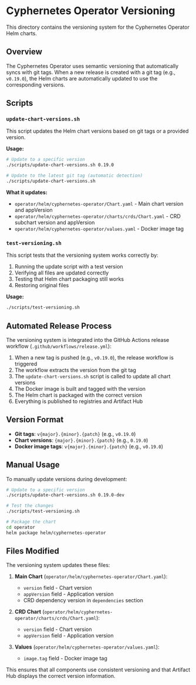 # Cyphernetes Operator Versioning

This directory contains the versioning system for the Cyphernetes Operator Helm charts.

## Overview

The Cyphernetes Operator uses semantic versioning that automatically syncs with git tags. When a new release is created with a git tag (e.g., `v0.19.0`), the Helm charts are automatically updated to use the corresponding versions.

## Scripts

### `update-chart-versions.sh`

This script updates the Helm chart versions based on git tags or a provided version.

**Usage:**
```bash
# Update to a specific version
./scripts/update-chart-versions.sh 0.19.0

# Update to the latest git tag (automatic detection)
./scripts/update-chart-versions.sh
```

**What it updates:**
- `operator/helm/cyphernetes-operator/Chart.yaml` - Main chart version and appVersion
- `operator/helm/cyphernetes-operator/charts/crds/Chart.yaml` - CRD subchart version and appVersion  
- `operator/helm/cyphernetes-operator/values.yaml` - Docker image tag

### `test-versioning.sh`

This script tests that the versioning system works correctly by:
1. Running the update script with a test version
2. Verifying all files are updated correctly
3. Testing that Helm chart packaging still works
4. Restoring original files

**Usage:**
```bash
./scripts/test-versioning.sh
```

## Automated Release Process

The versioning system is integrated into the GitHub Actions release workflow (`.github/workflows/release.yml`):

1. When a new tag is pushed (e.g., `v0.19.0`), the release workflow is triggered
2. The workflow extracts the version from the git tag
3. The `update-chart-versions.sh` script is called to update all chart versions
4. The Docker image is built and tagged with the version
5. The Helm chart is packaged with the correct version
6. Everything is published to registries and Artifact Hub

## Version Format

- **Git tags**: `v{major}.{minor}.{patch}` (e.g., `v0.19.0`)
- **Chart versions**: `{major}.{minor}.{patch}` (e.g., `0.19.0`) 
- **Docker image tags**: `v{major}.{minor}.{patch}` (e.g., `v0.19.0`)

## Manual Usage

To manually update versions during development:

```bash
# Update to a specific version
./scripts/update-chart-versions.sh 0.19.0-dev

# Test the changes
./scripts/test-versioning.sh

# Package the chart
cd operator
helm package helm/cyphernetes-operator
```

## Files Modified

The versioning system updates these files:

1. **Main Chart** (`operator/helm/cyphernetes-operator/Chart.yaml`):
   - `version` field - Chart version
   - `appVersion` field - Application version
   - CRD dependency version in `dependencies` section

2. **CRD Chart** (`operator/helm/cyphernetes-operator/charts/crds/Chart.yaml`):
   - `version` field - Chart version
   - `appVersion` field - Application version

3. **Values** (`operator/helm/cyphernetes-operator/values.yaml`):
   - `image.tag` field - Docker image tag

This ensures that all components use consistent versioning and that Artifact Hub displays the correct version information.